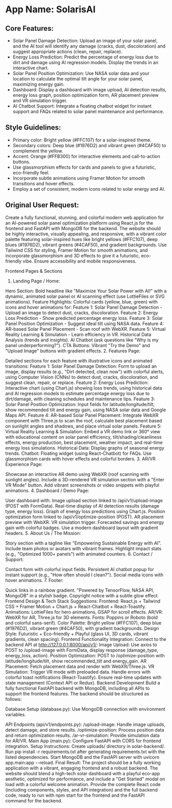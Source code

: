 # **App Name**: SolarisAI

## Core Features:

- Solar Panel Damage Detection: Upload an image of your solar panel, and the AI tool will identify any damage (cracks, dust, discoloration) and suggest appropriate actions (clean, repair, replace).
- Energy Loss Prediction: Predict the percentage of energy loss due to dirt and damage using AI regression models. Display the trends in an interactive chart.
- Solar Panel Position Optimization: Use NASA solar data and your location to calculate the optimal tilt angle for your solar panel, maximizing energy gain.
- Dashboard: Display a dashboard with image upload, AI detection results, energy loss graph, position optimization form, AR placement preview and VR simulation trigger.
- AI Chatbot Support: Integrate a floating chatbot widget for instant support and FAQs related to solar panel maintenance and performance.

## Style Guidelines:

- Primary color: Bright yellow (#FFC107) for a solar-inspired theme.
- Secondary colors: Deep blue (#1976D2) and vibrant green (#4CAF50) to complement the yellow.
- Accent: Orange (#FFB300) for interactive elements and call-to-action buttons.
- Use glassmorphism effects for cards and panels to give a futuristic, eco-friendly feel.
- Incorporate subtle animations using Framer Motion for smooth transitions and hover effects.
- Employ a set of consistent, modern icons related to solar energy and AI.

## Original User Request:
Create a fully functional, stunning, and colorful modern web application for an AI-powered solar panel optimization platform using React.js for the frontend and FastAPI with MongoDB for the backend. The website should be highly interactive, visually appealing, and responsive, with a vibrant color palette featuring solar-inspired hues like bright yellows (#FFC107), deep blues (#1976D2), vibrant greens (#4CAF50), and gradient backgrounds. Use Tailwind CSS for styling, Framer Motion for smooth animations, and incorporate glassmorphism and 3D effects to give it a futuristic, eco-friendly vibe. Ensure accessibility and mobile responsiveness.

Frontend Pages & Sections
1. Landing Page / Home:

Hero Section: Bold headline like "Maximize Your Solar Power with AI!" with a dynamic, animated solar panel or AI scanning effect (use LottieFiles or SVG animations).
Feature Highlights: Colorful cards (yellow, blue, green) with icons and hover animations for:
Feature 1: Solar Panel Damage Detection - Upload an image to detect dust, cracks, discoloration.
Feature 2: Energy Loss Prediction - Show predicted percentage energy loss.
Feature 3: Solar Panel Position Optimization - Suggest ideal tilt using NASA data.
Feature 4: AR-based Solar Panel Placement - Scan roof with WebXR.
Feature 5: Virtual Reality Learning & Simulation - Learn efficiency in VR.
Historical Data Analysis (trends and insights).
AI Chatbot (ask questions like "Why is my panel underperforming?").
CTA Buttons: Vibrant "Try the Demo" and "Upload Image" buttons with gradient effects.
2. Features Page:

Detailed sections for each feature with illustrative icons and animated transitions:
Feature 1: Solar Panel Damage Detection: Form to upload an image, display results (e.g., "Dirt detected, clean now") with colorful alerts, using Computer Vision (CNNs) to detect dust, cracks, discoloration, and suggest clean, repair, or replace.
Feature 2: Energy Loss Prediction: Interactive chart (using Chart.js) showing loss trends, using historical data and AI regression models to estimate percentage energy loss due to dirt/damage, with cleaning schedules and maintenance tips.
Feature 3: Solar Panel Position Optimization: Input fields for latitude/longitude/tilt, show recommended tilt and energy gain, using NASA solar data and Google Maps API.
Feature 4: AR-based Solar Panel Placement: Integrate WebXR component with Three.js to scan the roof, calculate best placement based on sunlight angles and shadows, and place virtual solar panels.
Feature 5: Virtual Reality Learning & Simulation: Embed a VR demo link or 360° view with educational content on solar panel efficiency, tilt/shading/cleanliness effects, energy production, best placement, weather impact, and real-time energy loss simulations.
Historical Data: Display graphs of seasonal energy trends.
Chatbot: Floating widget (using React-Chatbot) for FAQs.
Use glassmorphism cards with hover effects and colorful borders.
3. AR/VR Experience Page:

Showcase an interactive AR demo using WebXR (roof scanning with sunlight angles).
Include a 3D-rendered VR simulation section with a "Enter VR Mode" button.
Add vibrant screenshots or video snippets with playful animations.
4. Dashboard / Demo Page:

User dashboard with:
Image upload section linked to /api/v1/upload-image (POST with FormData).
Real-time display of AI detection results (damage type, energy loss).
Graph of energy loss predictions using Chart.js.
Position optimization form linked to /api/v1/optimize-position (POST).
AR placement preview with WebXR.
VR simulation trigger.
Forecasted savings and energy gain with colorful badges.
Use a modern dashboard layout with gradient headers.
5. About Us / The Mission:

Story section with a tagline like "Empowering Sustainable Energy with AI".
Include team photos or avatars with vibrant frames.
Highlight impact stats (e.g., "Optimized 1000+ panels") with animated counters.
6. Contact / Support:

Contact form with colorful input fields.
Persistent AI chatbot popup for instant support (e.g., "How often should I clean?").
Social media icons with hover animations.
7. Footer:

Quick links in a rainbow gradient.
"Powered by TensorFlow, NASA API, MongoDB" in a stylish badge.
Copyright notice with a subtle glow effect.
Frontend Design & Tech Stack Suggestions:
Frontend: React.js + Tailwind CSS + Framer Motion + Chart.js + React-Chatbot + React-Toastify.
Animations: LottieFiles for hero animations, GSAP for scroll effects.
AR/VR: WebXR for AR, Three.js for 3D elements.
Fonts: Poppins or Roboto (bold and colorful sans-serif).
Color Palette: Bright yellow (#FFC107), deep blue (#1976D2), vibrant green (#4CAF50), with gradient backgrounds.
Design Style: Futuristic + Eco-friendly + Playful (glass UI, 3D cards, vibrant gradients, clean spacing).
Frontend Functionality Integration:
Connect to the backend API at http://127.0.0.1:8000/api/v1/:
Image Upload: Use axios to POST to /upload-image with FormData, display response (damage_type, energy_loss, action).
Position Optimization: POST to /optimize-position with latitude/longitude/tilt, show recommended_tilt and energy_gain.
AR Placement: Fetch placement data and render with WebXR/Three.js.
VR Simulation: Trigger VR mode with preloaded data.
Handle errors with colorful toast notifications (React-Toastify).
Ensure real-time updates with state management (Context API or Redux).
Backend Development
Build a fully functional FastAPI backend with MongoDB, including all APIs to support the frontend features. The backend should be structured as follows:



Database Setup (database.py):
Use MongoDB connection with environment variables.


API Endpoints (api/v1/endpoints.py):
/upload-image: Handle image uploads, detect damage, and store results.
/optimize-position: Process position data and return optimization results.
/ar-vr-simulation: Provide simulation data for AR/VR.
Main App (main.py):
Configure FastAPI with CORS for frontend integration.
Setup Instructions:
Create uploads/ directory in solar-backend/.
Run pip install -r requirements.txt after generating requirements.txt with the listed dependencies.
Start MongoDB and the FastAPI server with uvicorn app.main:app --reload.
Final Result:
The project should be a fully working application with a vibrant, engaging frontend and a robust backend. The website should blend a high-tech solar dashboard with a playful eco-app aesthetic, optimized for performance, and include a "Get Started" modal on load with a colorful welcome animation. Provide the complete React code (including components, styles, and API integration) and the full backend code, ready to run with npm start for the frontend and the FastAPI command for the backend.
  